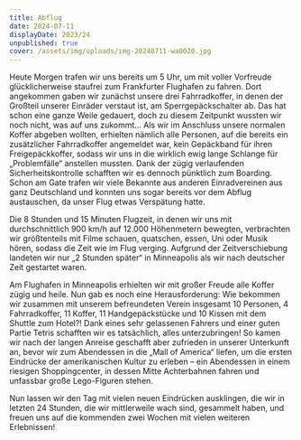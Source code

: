 ```yaml
---
title: Abflug
date: 2024-07-11
displayDate: 2023/24
unpublished: true
cover: /assets/img/uploads/img-20240711-wa0020.jpg
---
```

Heute Morgen trafen wir uns bereits um 5 Uhr, um mit voller Vorfreude glücklicherweise staufrei zum Frankfurter Flughafen zu fahren. Dort angekommen gaben wir zunächst unsere drei Fahrradkoffer, in denen der Großteil unserer Einräder verstaut ist, am Sperrgepäckschalter ab. Das hat schon eine ganze Weile gedauert, doch zu diesem Zeitpunkt wussten wir noch nicht, was auf uns zukommt… Als wir im Anschluss unsere normalen Koffer abgeben wollten, erhielten nämlich alle Personen, auf die bereits ein zusätzlicher Fahrradkoffer angemeldet war, kein Gepäckband für ihren Freigepäckkoffer, sodass wir uns in die wirklich ewig lange Schlange für „Problemfälle“ anstellen mussten. Dank der zügig verlaufenden Sicherheitskontrolle schafften wir es dennoch pünktlich zum Boarding. Schon am Gate trafen wir viele Bekannte aus anderen Einradvereinen aus ganz Deutschland und konnten uns sogar bereits vor dem Abflug austauschen, da unser Flug etwas Verspätung hatte. 

Die 8 Stunden und 15 Minuten Flugzeit, in denen wir uns mit durchschnittlich 900 km/h auf 12.000 Höhenmetern bewegten, verbrachten wir größtenteils mit Filme schauen, quatschen, essen, Uni oder Musik hören, sodass die Zeit wie im Flug verging. Aufgrund der Zeitverschiebung landeten wir nur „2 Stunden später“ in Minneapolis als wir nach deutscher Zeit gestartet waren. 

Am Flughafen in Minneapolis erhielten wir mit großer Freude alle Koffer zügig und heile. Nun gab es noch eine Herausforderung: Wie bekommen wir zusammen mit unserem befreundeten Verein insgesamt 10 Personen, 4 Fahrradkoffer, 11 Koffer, 11 Handgepäckstücke und 10 Kissen mit dem Shuttle zum Hotel?! Dank eines sehr gelassenen Fahrers und einer guten Partie Tetris schafften wir es tatsächlich, alles unterzubringen! So kamen wir nach der langen Anreise geschafft aber zufrieden in unserer Unterkunft an, bevor wir zum Abendessen in die „Mall of America“ liefen, um die ersten Eindrücke der amerikanischen Kultur zu erleben – ein Abendessen in einem riesigen Shoppingcenter, in dessen Mitte Achterbahnen fahren und unfassbar große Lego-Figuren stehen. 

Nun lassen wir den Tag mit vielen neuen Eindrücken ausklingen, die wir in letzten 24 Stunden, die wir mittlerweile wach sind, gesammelt haben, und freuen uns auf die kommenden zwei Wochen mit vielen weiteren Erlebnissen!
